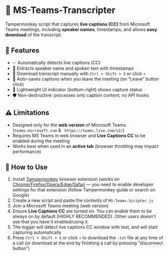 # 📝 MS-Teams-Transcripter

Tampermonkey script that captures **live captions (CC)** from Microsoft Teams meetings, including **speaker names**, timestamps, and allows **easy download** of the transcript.

## 🚀 Features

- ✅ Automatically detects live captions (CC)
- 🧠 Extracts speaker name and spoken text with timestamps
- 💾 Download transcript manually with `Ctrl + Shift + S` or click `⬇️`
- 🛑 Auto-saves captions when you leave the meeting (on “Leave” button click)
- 🧩 Lightweight UI indicator (bottom-right) shows capture status
- 🛡️ Non-destructive: processes only caption content; no API hooks

## ⚠️ Limitations

- Designed only for the **web version** of Microsoft Teams (`teams.microsoft.com` & ` https://teams.live.com/v2/`)
- Requires MS Teams in web browser and **Live Captions CC** to be enabled during the meeting
- Works best when used in an **active tab** (browser throttling may impact performance)


## 🔧 How to Use

1. Install [Tampermonkey](https://chromewebstore.google.com/detail/tampermonkey/dhdgffkkebhmkfjojejmpbldmpobfkfo) browser extension (works on [Chrome/Firefox/Opera/Edge/Safari](https://www.tampermonkey.net/) — you need to enable developer settings for that extension (follow Tampermonkey guide or search on Google)
2. Create a new script and paste the contents of `MS-Teams-Scripter.js`
3. Join a Microsoft Teams meeting (web version)
4. Ensure **Live Captions CC** are turned on. You can enable them to be always on by default (HIGHLY RECOMMENDED). Other users doesn't see that you have it enabled/using it.
5. The logger will detect live captions CC window with text, and will start capturing automatically
6. Press `Ctrl + Shift + S` or click `⬇️` to download the `.txt` file at any time of a call (or download at the end by finishing a call by pressing "disconnect button")


